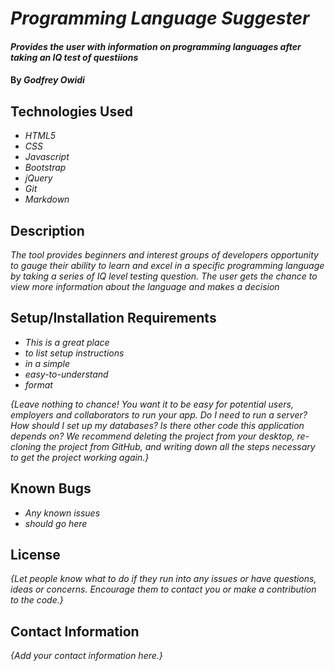 # _Programming Language Suggester_

#### _Provides the user with information on programming languages after taking an IQ test of questiions_

#### By _**Godfrey Owidi**_

## Technologies Used

* _HTML5_
* _CSS_
* _Javascript_
* _Bootstrap_
* _jQuery_
* _Git_
* _Markdown_

## Description

_The tool provides beginners and interest groups of developers opportunity to gauge their ability to learn and excel in  a specific programming language by taking a series of IQ level testing question. The user gets the chance to view more information about the language and makes a decision_

## Setup/Installation Requirements

* _This is a great place_
* _to list setup instructions_
* _in a simple_
* _easy-to-understand_
* _format_

_{Leave nothing to chance! You want it to be easy for potential users, employers and collaborators to run your app. Do I need to run a server? How should I set up my databases? Is there other code this application depends on? We recommend deleting the project from your desktop, re-cloning the project from GitHub, and writing down all the steps necessary to get the project working again.}_

## Known Bugs

* _Any known issues_
* _should go here_

## License

_{Let people know what to do if they run into any issues or have questions, ideas or concerns.  Encourage them to contact you or make a contribution to the code.}_

## Contact Information

_{Add your contact information here.}_